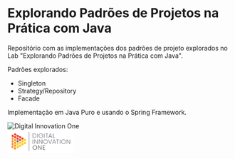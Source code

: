 # Explorando Padrões de Projetos na Prática com Java

Repositório com as implementações dos padrões de projeto explorados no Lab "Explorando Padrões de Projetos na Prática com Java". 

Padrões explorados:

- Singleton
- Strategy/Repository
- Facade



Implementação em Java Puro e usando o Spring Framework.

![Digital Innovation One](https://digitalinnovation.one)
<br><a href="https://digitalinnovation.one" target="_blank"> <img src="https://raw.githubusercontent.com/jorgelucas77/logotipos/main/dio.png" width="150" /></a>
